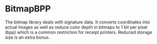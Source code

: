 # BitmapBPP

The bitmap library deals with signature data. It converts coordinates into actual images as well as reduce color depth in bitmaps to 1 bit per pixel (bpp) which is a common restriction for receipt printers. Reduced storage size is an extra bonus.
